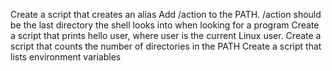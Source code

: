 Create a script that creates an alias
Add /action to the PATH. /action should be the last directory the shell looks into when looking for a program
Create a script that prints hello user, where user is the current Linux user.
Create a script that counts the number of directories in the PATH
Create a script that lists environment variables
